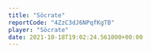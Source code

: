 ```yaml
---
title: "Söcrate"
reportCode: "4ZzC3dJ6NPqfKgTB"
player: "Söcrate"
date: 2021-10-18T19:02:24.561000+00:00
---
```

